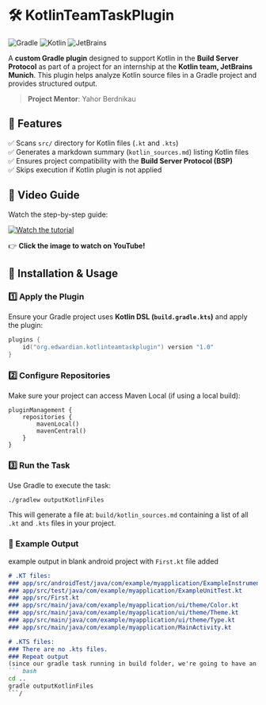 # 🛠️ KotlinTeamTaskPlugin  

![Gradle](https://img.shields.io/badge/Gradle-Plugin-green) ![Kotlin](https://img.shields.io/badge/Kotlin-1.9.0-blue) ![JetBrains](https://img.shields.io/badge/JetBrains-Kotlin%20Team-purple)

A **custom Gradle plugin** designed to support Kotlin in the **Build Server Protocol** as part of a project for an internship at the **Kotlin team, JetBrains Munich**. This plugin helps analyze Kotlin source files in a Gradle project and provides structured output.

> **Project Mentor**: Yahor Berdnikau  

## 📌 Features  
✅ Scans `src/` directory for Kotlin files (`.kt` and `.kts`)  
✅ Generates a markdown summary (`kotlin_sources.md`) listing Kotlin files  
✅ Ensures project compatibility with the **Build Server Protocol (BSP)**  
✅ Skips execution if Kotlin plugin is not applied  

## 🎥 Video Guide  

Watch the step-by-step guide:  

[![Watch the tutorial](https://img.youtube.com/vi/eojEGlzfLz0/maxresdefault.jpg)](https://www.youtube.com/watch?v=eojEGlzfLz0)  

👉 **Click the image to watch on YouTube!**

## 🚀 Installation & Usage  

### 1️⃣ Apply the Plugin  
Ensure your Gradle project uses **Kotlin DSL (`build.gradle.kts`)** and apply the plugin:

```kotlin
plugins {
    id("org.edwardian.kotlinteamtaskplugin") version "1.0"
}
```

### 2️⃣ Configure Repositories

Make sure your project can access Maven Local (if using a local build):
```
pluginManagement {
    repositories {
        mavenLocal()
        mavenCentral()
    }
}
```

### 3️⃣ Run the Task
Use Gradle to execute the task:
```
./gradlew outputKotlinFiles
```

This will generate a file at:
`build/kotlin_sources.md`
containing a list of all `.kt` and `.kts` files in your project.

### 🔬 Example Output
example output in blank android project with `First.kt` file added
```md
# .KT files:
### app/src/androidTest/java/com/example/myapplication/ExampleInstrumentedTest.kt
### app/src/test/java/com/example/myapplication/ExampleUnitTest.kt
### app/src/First.kt
### app/src/main/java/com/example/myapplication/ui/theme/Color.kt
### app/src/main/java/com/example/myapplication/ui/theme/Theme.kt
### app/src/main/java/com/example/myapplication/ui/theme/Type.kt
### app/src/main/java/com/example/myapplication/MainActivity.kt

# .KTS files:
### There are no .kts files.
### Repeat output
(since our gradle task running in build folder, we're going to have an error. That s why we should call it from root)
``` bash
cd .. 
gradle outputKotlinFiles
```/
```




